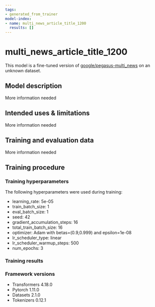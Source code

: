 ```yaml
---
tags:
- generated_from_trainer
model-index:
- name: multi_news_article_title_1200
  results: []
---
```


<!-- This model card has been generated automatically according to the information the Trainer had access to. You
should probably proofread and complete it, then remove this comment. -->

# multi_news_article_title_1200

This model is a fine-tuned version of [google/pegasus-multi_news](https://huggingface.co/google/pegasus-multi_news) on an unknown dataset.

## Model description

More information needed

## Intended uses & limitations

More information needed

## Training and evaluation data

More information needed

## Training procedure

### Training hyperparameters

The following hyperparameters were used during training:
- learning_rate: 5e-05
- train_batch_size: 1
- eval_batch_size: 1
- seed: 42
- gradient_accumulation_steps: 16
- total_train_batch_size: 16
- optimizer: Adam with betas=(0.9,0.999) and epsilon=1e-08
- lr_scheduler_type: linear
- lr_scheduler_warmup_steps: 500
- num_epochs: 3

### Training results



### Framework versions

- Transformers 4.18.0
- Pytorch 1.11.0
- Datasets 2.1.0
- Tokenizers 0.12.1
